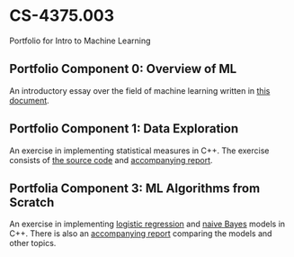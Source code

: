 # CS-4375.003
Portfolio for Intro to Machine Learning

## Portfolio Component 0: Overview of ML

An introductory essay over the field of machine learning written in [this document](component_0/overview_of_ml.pdf).

## Portfolio Component 1: Data Exploration

An exercise in implementing statistical measures in C++. The exercise consists of [the source code](component_1/data_exploration.cpp) and [accompanying report](component_1/data_exploration.pdf).

## Portfolia Component 3: ML Algorithms from Scratch

An exercise in implementing [logistic regression](component_3/log_reg.cpp) and [naive Bayes](component_3/naive_bayes.cpp) models in C++. There is also an [accompanying report](component_3/ml_algorithms_from_scratch.pdf) comparing the models and other topics.